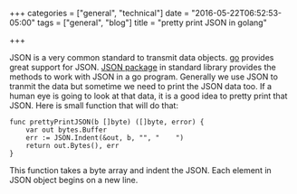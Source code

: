 +++
categories = ["general", "technical"]
date = "2016-05-22T06:52:53-05:00"
tags = ["general", "blog"]
title = "pretty print JSON in golang"

+++

JSON is a very common standard to transmit data objects. [go](https://golang.org) provides great support for JSON. [JSON package](https://golang.org/pkg/encoding/JSON/) in standard library provides the methods to work with JSON in a go program. Generally we use JSON to tranmit the data but sometime we need to print the JSON data too. If a human eye is going to look at that data, it is a good idea to pretty print that JSON. Here is small function that will do that:

```
func prettyPrintJSON(b []byte) ([]byte, error) {
	var out bytes.Buffer
	err := JSON.Indent(&out, b, "", "    ")
	return out.Bytes(), err
}
```

This function takes a byte array and indent the JSON. Each element in JSON object begins on a new line.
